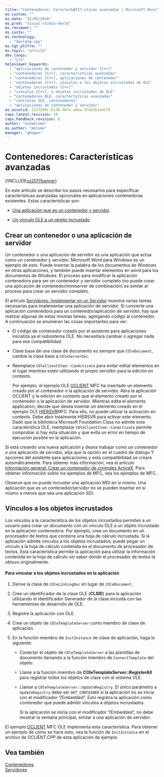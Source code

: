 ```yaml
---
title: "Contenedores: Caracter&#237;sticas avanzadas | Microsoft Docs"
ms.custom: ""
ms.date: "12/05/2016"
ms.prod: "visual-studio-dev14"
ms.reviewer: ""
ms.suite: ""
ms.technology: 
  - "devlang-cpp"
ms.tgt_pltfrm: ""
ms.topic: "article"
dev_langs: 
  - "C++"
helpviewer_keywords: 
  - "aplicaciones de contenedor y servidor [C++]"
  - "contenedores [C++], características avanzadas"
  - "contenedores [C++], aplicaciones de contenedor"
  - "contenedores [C++], vínculos a los objetos incrustados de OLE"
  - "objetos incrustados [C++]"
  - "vínculos [C++], a objetos incrustados de OLE"
  - "contenedores OLE, características avanzadas"
  - "controles OLE, contenedores"
  - "aplicaciones de contenedor y servidor"
ms.assetid: 221fd99c-b138-40fa-ad6a-974e3b3ad1f8
caps.latest.revision: 10
caps.handback.revision: 6
author: "mikeblome"
ms.author: "mblome"
manager: "ghogen"
---
```

# Contenedores: Caracter&#237;sticas avanzadas
[!INCLUDE[vs2017banner](../assembler/inline/includes/vs2017banner.md)]

En este artículo se describe los pasos necesarios para especificar características avanzadas opcionales en aplicaciones contenedoras existentes.  Estas características son:  
  
-   [Una aplicación que es un contenedor y servidor](#_core_creating_a_container.2f.server_application)  
  
-   [Un vínculo OLE a un objeto incrustado](#_core_links_to_embedded_objects)  
  
##  <a name="_core_creating_a_container.2f.server_application"></a> Crear un contenedor o una aplicación de servidor  
 Un contenedor o una aplicación de servidor es una aplicación que actúa como un contenedor y servidor.  Microsoft Word para Windows es un ejemplo de esto.  Puede insertar la palabra de los documentos de Windows en otras aplicaciones, y también puede insertar elementos en word para los documentos de Windows.  El proceso para modificar la aplicación contenedora para ser un contenedor y servidor completo \(no puede crear una aplicación de contenedor\/miniserver de combinación\) es similar al proceso para crear un servidor completo.  
  
 El artículo [Servidores: Implementar en un Servidor](../mfc/servers-implementing-a-server.md) muestra varias tareas necesarias para implementar una aplicación de servidor.  Si convierte una aplicación contenedora para un contenedor\/aplicación de servidor, hay que realizar algunas de estas mismas tareas, agregando código al contenedor.  A continuación se enumeran las cosas importantes para ver:  
  
-   El código de contenedor creado por el asistente para aplicaciones inicializa ya el subsistema OLE.  No necesitará cambiar o agregar nada para ese compatibilidad.  
  
-   Clase base de una clase de documento es siempre que `COleDocument`, cambie la clase base a `COleServerDoc`.  
  
-   Reemplace `COleClientItem::CanActivate` para evitar editar elementos en el lugar mientras estén utilizando el propio servidor para la edición en contexto.  
  
     Por ejemplo, el ejemplo OLE [OCLIENT](../top/visual-cpp-samples.md) MFC ha insertado un elemento creado por el contenedor o la aplicación de servidor.  Abra la aplicación OCLIENT y la edición en contexto que el elemento creado por el contenedor o la aplicación de servidor.  Mientras edita el elemento application, decide que desea insertar un elemento creado en el ejemplo OLE [HIERSVR](../top/visual-cpp-samples.md)MFC.  Para ello, no puede utilizar la activación en contexto.  Debe abrir totalmente HIERSVR para activar este elemento.  Dado que la biblioteca Microsoft Foundation Class no admite esta característica OLE, reemplazar `COleClientItem::CanActivate` permite comprobar si hay esta situación y que evita un error en tiempo de ejecución posible en la aplicación.  
  
 Si está creando una nueva aplicación y desea trabajar como un contenedor o una aplicación de servidor, elija que la opción en el cuadro de diálogo Y opciones del asistente para aplicaciones y esta compatibilidad se creará automáticamente.  Para obtener más información, vea el artículo [Información general: Crear un contenedor de controles ActiveX](../mfc/reference/creating-an-mfc-activex-control-container.md).  Para obtener información sobre los ejemplos de MFC, vea los ejemplos de MFC.  
  
 Observe que no puede incrustar una aplicación MDI en sí mismo.  Una aplicación que es un contenedor\/servidor no se pueden insertar en sí mismo a menos que sea una aplicación SDI.  
  
##  <a name="_core_links_to_embedded_objects"></a> Vínculos a los objetos incrustados  
 Los vínculos a la característica de los objetos incrustados permiten a un usuario para crear un documento con un vínculo OLE a un objeto incrustado en la aplicación contenedora.  Por ejemplo, cree un documento en un procesador de textos que contiene una hoja de cálculo incrustada.  Si la aplicación admite vínculos a los objetos incrustados, puede pegar un vínculo a la hoja de cálculo contenida en el documento de procesador de textos.  Esta característica permite la aplicación para utilizar la información contenida en la hoja de cálculo sin saber dónde el procesador de textos la obtuvo originalmente.  
  
#### Para vincular a los objetos incrustados en la aplicación  
  
1.  Derive la clase de `COleLinkingDoc` en lugar de `COleDocument`.  
  
2.  Cree un identificador de la clase OLE \(**CLSID**\) para la aplicación utilizando el identificador Generador de la clase incluida con las herramientas de desarrollo de OLE.  
  
3.  Registre la aplicación con OLE.  
  
4.  Cree un objeto de `COleTemplateServer` como miembro de clase de aplicación.  
  
5.  En la función miembro de `InitInstance` de clase de aplicación, haga lo siguiente:  
  
    -   Conectar el objeto de `COleTemplateServer` a las plantillas de documento llamando a la función miembro de `ConnectTemplate` del objeto.  
  
    -   Llame a la función miembro de **COleTemplateServer::RegisterAll** para registrar todos los objetos de clase con el sistema OLE.  
  
    -   Llamar a `COleTemplateServer::UpdateRegistry`.  El único parámetro a `UpdateRegistry` debe ser `OAT_CONTAINER` si la aplicación no se inicia con el modificador “\/Embedded”.  Esto registra la aplicación como contenedor que puede admitir vínculos a objetos incrustados.  
  
         Si la aplicación se inicia con el modificador “\/Embedded”, no debe mostrar la ventana principal, similar a una aplicación de servidor.  
  
 El ejemplo [OCLIENT](../top/visual-cpp-samples.md) MFC OLE implementa esta característica.  Para obtener un ejemplo de cómo se hace esto, vea la función de `InitInstance` en el archivo de OCLIENT.CPP de esta aplicación de ejemplo.  
  
## Vea también  
 [Contenedores](../mfc/containers.md)   
 [Servidores](../mfc/servers.md)